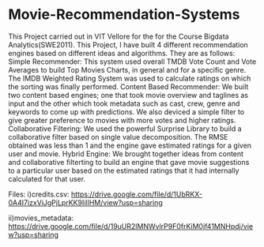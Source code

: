 # Movie-Recommendation-Systems
This Project carried out  in VIT Vellore for the for the Course Bigdata Analytics(SWE2011).
This Project, I have built 4 different recommendation engines based on different ideas and algorithms. 
They are as follows:
Simple Recommender: This system used overall TMDB Vote Count and Vote Averages to build Top Movies Charts, in general and for a specific genre. The IMDB Weighted Rating System was used to calculate ratings on which the sorting was finally performed.
Content Based Recommender: We built two content based engines; one that took movie overview and taglines as input and the other which took metadata such as cast, crew, genre and keywords to come up with predictions. We also deviced a simple filter to give greater preference to movies with more votes and higher ratings.
Collaborative Filtering: We used the powerful Surprise Library to build a collaborative filter based on single value decomposition. The RMSE obtained was less than 1 and the engine gave estimated ratings for a given user and movie.
Hybrid Engine: We brought together ideas from content and collaborative filterting to build an engine that gave movie suggestions to a particular user based on the estimated ratings that it had internally calculated for that user.

Files:
i)credits.csv: https://drive.google.com/file/d/1UbRKX-0A4I7izxViJgPjLprKK9IilIHM/view?usp=sharing

ii)movies_metadata: https://drive.google.com/file/d/19uUR2lMNWvlrP9F0frKiM0jf41MNHpdj/view?usp=sharing
